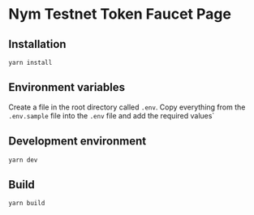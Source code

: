 # Nym Testnet Token Faucet Page

## Installation

`yarn install`

## Environment variables

Create a file in the root directory called `.env`. Copy everything from the `.env.sample` file into the `.env` file and add the required values`

## Development environment

`yarn dev`

## Build

`yarn build`
